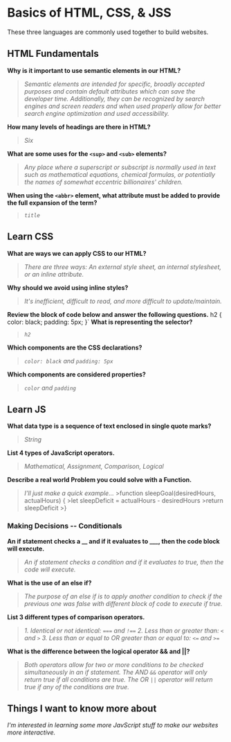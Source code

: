 # Basics of HTML, CSS, & JSS

These three languages are commonly used together to build websites.

## HTML Fundamentals

**Why is it important to use semantic elements in our HTML?**

>*Semantic elements are intended for specific, broadly accepted purposes and contain default attributes which can save the developer time. Additionally, they can be recognized by search engines and screen readers and when used properly allow for better search engine optimization and used accessibility.*

**How many levels of headings are there in HTML?**

>*Six*

**What are some uses for the `<sup>` and `<sub>` elements?**

>*Any place where a superscript or subscript is normally used in text such as mathematical equations, chemical formulas, or potentially the names of somewhat eccentric billionaires' children.*

**When using the `<abbr>` element, what attribute must be added to provide the full expansion of the term?**

>*`title`*

## Learn CSS

**What are ways we can apply CSS to our HTML?**

>*There are three ways: An external style sheet, an internal stylesheet, or an inline attribute.*

**Why should we avoid using inline styles?**

>*It's inefficient, difficult to read, and more difficult to update/maintain.*

**Review the block of code below and answer the following questions.**
    h2 {
        color: black;
        padding: 5px;
    }`
**What is representing the selector?**

>*`h2`*

**Which components are the CSS declarations?**

>*`color: black` and `padding: 5px`*

**Which components are considered properties?**

>*`color` and `padding`*

## Learn JS

**What data type is a sequence of text enclosed in single quote marks?**

>*String*

**List 4 types of JavaScript operators.**

>*Mathematical, Assignment, Comparison, Logical*

**Describe a real world Problem you could solve with a Function.**

>*I'll just make a quick example...*
    >function sleepGoal(desiredHours, actualHours) {
        >let sleepDeficit = actualHours - desiredHours
        >return sleepDeficit
    >}

### Making Decisions -- Conditionals

**An if statement checks a __ and if it evaluates to ___, then the code block will execute.**

>*An if statement checks a condition and if it evaluates to true, then the code will execute.*

**What is the use of an else if?**

>*The purpose of an else if is to apply another condition to check if the previous one was false with different block of code to execute if true.*

**List 3 different types of comparison operators.**

>*1. Identical or not identical: `===` and `!==`*
>*2. Less than or greater than: `<` and `>`*
>*3. Less than or equal to OR greater than or equal to: `<=` and `>=`*

**What is the difference between the logical operator && and ||?**

>*Both operators allow for two or more conditions to be checked simultaneously in an if statement. The AND `&&` operator will only return true if all conditions are true. The OR `||` operator will return true if any of the conditions are true.*

## Things I want to know more about

*I'm interested in learning some more JavScript stuff to make our websites more interactive.*
